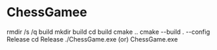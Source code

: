 # ChessGamee
rmdir /s /q build
mkdir build
cd build
cmake ..
cmake --build . --config Release
cd Release
./ChessGame.exe (or) ChessGame.exe
